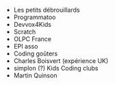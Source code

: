   * Les petits débrouillards
  * Programmatoo
  * Devvox4Kids
  * Scratch
  * OLPC France
  * EPI asso
  * Coding goûters
  * Charles Boisvert (expérience UK)
  * simplon (?) Kids Coding clubs
  * Martin Quinson
